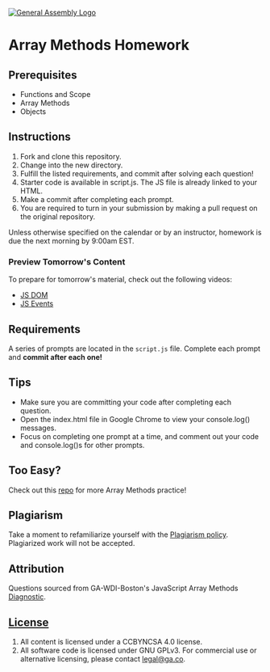[![General Assembly Logo](https://camo.githubusercontent.com/1a91b05b8f4d44b5bbfb83abac2b0996d8e26c92/687474703a2f2f692e696d6775722e636f6d2f6b6538555354712e706e67)](https://generalassemb.ly)

# Array Methods Homework

## Prerequisites

- Functions and Scope
- Array Methods
- Objects

## Instructions

1. Fork and clone this repository.
2. Change into the new directory.
3. Fulfill the listed requirements, and commit after solving each question!
4. Starter code is available in script.js. The JS file is already linked to your HTML.
5. Make a commit after completing each prompt.
6. You are required to turn in your submission by making a pull request on the original repository.

Unless otherwise specified on the calendar or by an instructor, homework is due the next morning by 9:00am EST.

### Preview Tomorrow's Content

To prepare for tomorrow's material, check out the following videos:

- [JS DOM](https://www.youtube.com/watch?v=FIORjGvT0kk)
- [JS Events](https://www.youtube.com/watch?v=EaRrmOtPYTM)

## Requirements

A series of prompts are located in the `script.js` file. Complete each prompt and **commit after each one!**

## Tips

- Make sure you are committing your code after completing each question.
- Open the index.html file in Google Chrome to view your console.log() messages.
- Focus on completing one prompt at a time, and comment out your code and console.log()s for other prompts.

## Too Easy?

Check out this [repo](https://git.generalassemb.ly/SEIR-1130/array-methods-practice) for more Array Methods practice!

## Plagiarism

Take a moment to refamiliarize yourself with the [Plagiarism policy](https://git.generalassemb.ly/seir-826/course-intro#plagiarism). Plagiarized work will not be accepted.

## Attribution

Questions sourced from GA-WDI-Boston's JavaScript Array Methods [Diagnostic](https://git.generalassemb.ly/ga-wdi-boston/js-array-iteration-methods-diagnostic).

## [License](LICENSE)

1.  All content is licensed under a CC­BY­NC­SA 4.0 license.
1.  All software code is licensed under GNU GPLv3. For commercial use or alternative licensing, please contact legal@ga.co.